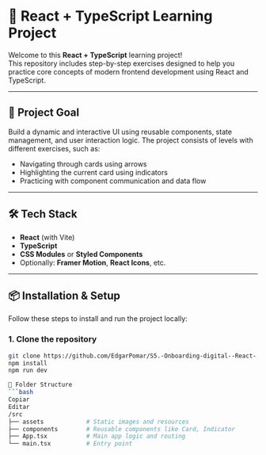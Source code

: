 # 🧠 React + TypeScript Learning Project

Welcome to this **React + TypeScript** learning project!  
This repository includes step-by-step exercises designed to help you practice core concepts of modern frontend development using React and TypeScript.

---

## 🚀 Project Goal

Build a dynamic and interactive UI using reusable components, state management, and user interaction logic. The project consists of levels with different exercises, such as:

- Navigating through cards using arrows
- Highlighting the current card using indicators
- Practicing with component communication and data flow

---

## 🛠️ Tech Stack

- **React** (with Vite)
- **TypeScript**
- **CSS Modules** or **Styled Components**
- Optionally: **Framer Motion**, **React Icons**, etc.

---

## 📦 Installation & Setup

Follow these steps to install and run the project locally:

### 1. Clone the repository

```bash
git clone https://github.com/EdgarPomar/S5.-Onboarding-digital--React-.git
npm install
npm run dev

📁 Folder Structure
```bash
Copiar
Editar
/src
├── assets            # Static images and resources
├── components        # Reusable components like Card, Indicator
├── App.tsx           # Main app logic and routing
└── main.tsx          # Entry point
